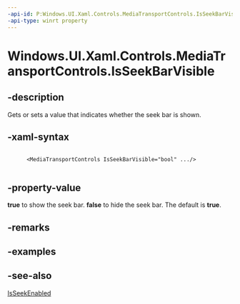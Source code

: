 ```yaml
---
-api-id: P:Windows.UI.Xaml.Controls.MediaTransportControls.IsSeekBarVisible
-api-type: winrt property
---
```


<!-- Property syntax
public bool IsSeekBarVisible { get;  set; }
-->

# Windows.UI.Xaml.Controls.MediaTransportControls.IsSeekBarVisible

## -description
Gets or sets a value that indicates whether the seek bar is shown.


## -xaml-syntax
```xaml

      <MediaTransportControls IsSeekBarVisible="bool" .../>
    
```


## -property-value
**true** to show the seek bar. **false** to hide the seek bar. The default is **true**.

## -remarks

## -examples

## -see-also
[IsSeekEnabled](mediatransportcontrols_isseekenabled.md)
